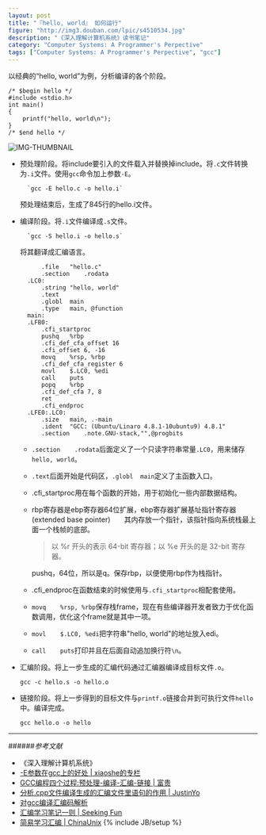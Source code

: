 ```yaml
---
layout: post
title: "『hello, world』 如何运行"
figure: "http://img3.douban.com/lpic/s4510534.jpg"
description: "《深入理解计算机系统》读书笔记"
category: "Computer Systems: A Programmer's Perpective"
tags: ["Computer Systems: A Programmer's Perpective", "gcc"]
---
```


以经典的“hello, world”为例，分析编译的各个阶段。

    /* $begin hello */
    #include <stdio.h>
    int main() 
    {
        printf("hello, world\n");
    }
    /* $end hello */

![IMG-THUMBNAIL](http://www.upemb.com/uploads/allimg/121114/6-1211141Q931538.jpg)

+ 预处理阶段。将include要引入的文件载入并替换掉include。将`.c`文件转换为`.i`文件。使用`gcc`命令加上参数`-E`。

        `gcc -E hello.c -o hello.i`

    预处理结束后，生成了845行的hello.i文件。

+ 编译阶段。将`.i`文件编译成`.s`文件。

        `gcc -S hello.i -o hello.s`

    将其翻译成汇编语言。

            .file   "hello.c"
            .section    .rodata
        .LC0:
            .string "hello, world"
            .text
            .globl  main
            .type   main, @function
        main:
        .LFB0:
            .cfi_startproc
            pushq   %rbp
            .cfi_def_cfa_offset 16
            .cfi_offset 6, -16
            movq    %rsp, %rbp
            .cfi_def_cfa_register 6
            movl    $.LC0, %edi
            call    puts
            popq    %rbp
            .cfi_def_cfa 7, 8
            ret
            .cfi_endproc
        .LFE0:.LC0:
            .size   main, .-main
            .ident  "GCC: (Ubuntu/Linaro 4.8.1-10ubuntu9) 4.8.1"
            .section    .note.GNU-stack,"",@progbits

    + `.section    .rodata`后面定义了一个只读字符串常量`.LC0`，用来储存`hello, world`。
    + `.text`后面开始是代码区，`.globl  main`定义了主函数入口。
    + .cfi_startproc用在每个函数的开始，用于初始化一些内部数据结构。
    + rbp寄存器是ebp寄存器64位扩展，ebp寄存器扩展基址指针寄存器(extended base pointer)　　其内存放一个指针，该指针指向系统栈最上面一个栈帧的底部。
        
        > 以 %r 开头的表示 64-bit 寄存器；以 %e 开头的是 32-bit 寄存器。
        
        pushq，64位，所以是q。保存rbp，以便使用rbp作为栈指针。

    + .cfi_endproc在函数结束的时候使用与`.cfi_startproc`相配套使用。
    + `movq    %rsp, %rbp`保存栈frame，现在有些编译器开发者致力于优化函数调用，优化这个frame就是其中一项。
    + `movl    $.LC0, %edi`把字符串"hello, world"的地址放入edi。
    + `call    puts`打印并且在后面自动追加换行符`\n`。

+ 汇编阶段。将上一步生成的汇编代码通过汇编器编译成目标文件`.o`。

    `gcc -c hello.s -o hello.o`

+ 链接阶段。将上一步得到的目标文件与`printf.o`链接合并到可执行文件`hello`中。编译完成。

    `gcc hello.o -o hello`

---

######*参考文献*
+ 《深入理解计算机系统》
+ [-E参数在gcc上的好处 | xiaoshe的专栏](http://blog.csdn.net/hbuxiaoshe/article/details/6533581)
+ [GCC编程四个过程:预处理-编译-汇编-链接 | 富贵](http://hi.baidu.com/hp_roc/item/28c3edf7704b1c1ece9f3298)
+ [分析.cpp文件编译生成的汇编文件里语句的作用 | JustinYo](http://www.cnblogs.com/justinyo/archive/2013/03/08/2950718.html)
+ [对gcc编译汇编码解析](http://www.360doc.com/content/09/1230/12/510771_12295954.shtml)
+ [汇编学习笔记一则 | Seeking Fun](http://seekingfun.org/blog/2012/02/25/assembly-note/)
+ [简易学习汇编 | ChinaUnix](http://bbs.chinaunix.net/thread-2048159-1-1.html)
{% include JB/setup %}